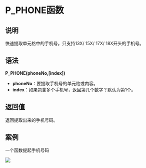 # P_PHONE函数

## 说明

快速提取单元格中的手机号。只支持13X/ 15X/ 17X/ 18X开头的手机号。

## 语法

**P_PHONE(phoneNo,[index])**

- **phoneNo**：要提取手机号的单元格或内容。
- **index**：如果包含多个手机号，返回第几个数字？默认为第1个。

## 返回值

返回提取出来的手机号码。

## 案例

一个函数提起手机号码

![](http://mypic.ladeng6666.com/2017-09-18-2.gif)